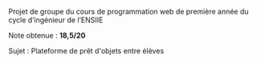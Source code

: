 Projet de groupe du cours de programmation web de première année du cycle d’ingénieur de l’ENSIIE

Note obtenue : **18,5/20**

Sujet : Plateforme de prêt d'objets entre élèves
